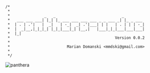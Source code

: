 ```
/*
 *
 *               _   _                             _
 *   ___ ___ ___| |_| |_ ___ ___ ___ ___ _ _ ___ _| |_ _ ___
 *  | . | .'|   |  _|   | -_|  _| .'|___| | |   | . | | | -_|
 *  |  _|__,|_|_|_| |_|_|___|_| |__,|   |___|_|_|___|___|___|
 *  |_|
 *                                              Version 0.0.2
 *
 *                         Marian Domanski <mmdski@gmail.com>
 *
 */
```

![panthera](https://upload.wikimedia.org/wikipedia/commons/5/52/Meyers_b12_s0658a.jpg)
